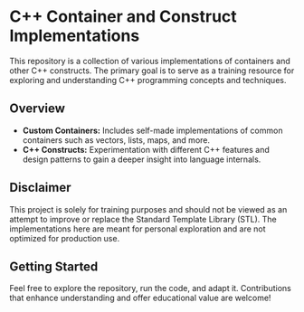 # C++ Container and Construct Implementations

This repository is a collection of various implementations of containers and other C++ constructs. The primary goal is to serve as a training resource for exploring and understanding C++ programming concepts and techniques.

## Overview

- **Custom Containers:** Includes self-made implementations of common containers such as vectors, lists, maps, and more.
- **C++ Constructs:** Experimentation with different C++ features and design patterns to gain a deeper insight into language internals.

## Disclaimer

This project is solely for training purposes and should not be viewed as an attempt to improve or replace the Standard Template Library (STL). The implementations here are meant for personal exploration and are not optimized for production use.

## Getting Started

Feel free to explore the repository, run the code, and adapt it. Contributions that enhance understanding and offer educational value are welcome!

